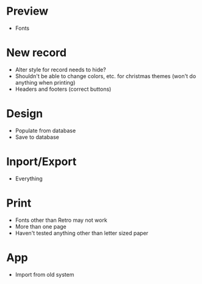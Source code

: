 # Preview
* Fonts

# New record
* Alter style for record needs to hide?
* Shouldn't be able to change colors, etc. for christmas themes (won't do anything when printing)
* Headers and footers (correct buttons)

# Design
* Populate from database
* Save to database

# Inport/Export
* Everything

# Print
* Fonts other than Retro may not work
* More than one page
* Haven't tested anything other than letter sized paper

# App
* Import from old system